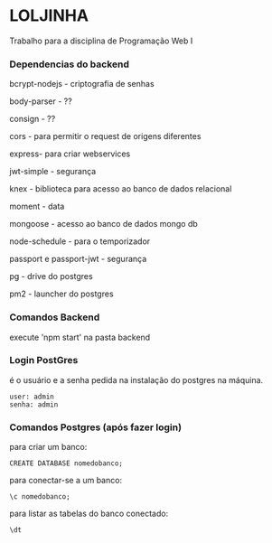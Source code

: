 # LOLJINHA

Trabalho para a disciplina de Programação Web I

### Dependencias do backend

bcrypt-nodejs - criptografia de senhas

body-parser - ??

consign - ??

cors - para permitir o request de origens diferentes

express- para criar webservices

jwt-simple - segurança

knex - biblioteca para acesso ao banco de dados relacional

moment - data

mongoose - acesso ao banco de dados mongo db

node-schedule - para o temporizador

passport e passport-jwt - segurança

pg - drive do postgres

pm2 - launcher do postgres

### Comandos Backend

execute 'npm start' na pasta backend

### Login PostGres

é o usuário e a senha pedida na instalação do postgres na máquina. 

```
user: admin
senha: admin
```

### Comandos Postgres (após fazer login)

para criar um banco:

```
CREATE DATABASE nomedobanco;
```

para conectar-se a um banco:

```
\c nomedobanco;
```

para listar as tabelas do banco conectado:

```
\dt
```